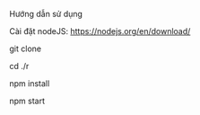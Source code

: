 Hướng dẫn sử dụng

Cài đặt nodeJS: https://nodejs.org/en/download/

git clone 

cd ./r

npm install

npm  start
